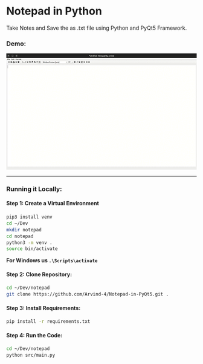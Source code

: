 # Notepad in Python

Take Notes and Save the as .txt file using Python and PyQt5 Framework.

### Demo:

![Demo of Notepad](https://raw.githubusercontent.com/Arvind-4/Notepad-in-PyQt5/main/.github/static/demo.gif)

---

### Running it Locally:

#### Step 1: Create a Virtual Environment

```bash
pip3 install venv
cd ~/Dev
mkdir notepad
cd notepad
python3 -m venv .
source bin/activate
```
**For Windows us `.\Scripts\activate`**

#### Step 2: Clone Repository:

```bash
cd ~/Dev/notepad
git clone https://github.com/Arvind-4/Notepad-in-PyQt5.git .
```

#### Step 3: Install Requirements:

```bash
pip install -r requirements.txt
```

#### Step 4: Run the Code:

```bash
cd ~/Dev/notepad
python src/main.py
```
